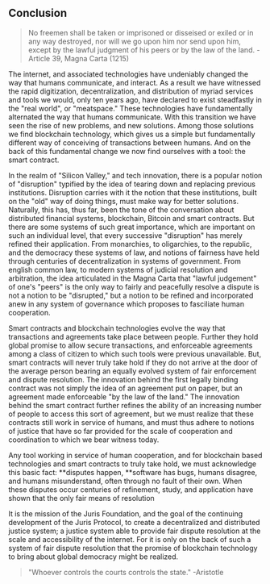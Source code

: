 ## Conclusion

> No freemen shall be taken or imprisoned or disseised or exiled or in any way destroyed, nor will we go upon him nor send upon him, except by the lawful judgment of his peers or by the law of the land. -Article 39, Magna Carta \(1215\)

The internet, and associated technologies have undeniably changed the way that humans communicate, and interact. As a result we have witnessed the rapid digitization, decentralization, and distribution of myriad services and tools we would, only ten years ago, have declared to exist steadfastly in the "real world", or "meatspace." These technologies have fundamentally alternated the way that humans communicate. With this transition we have seen the rise of new problems, and new solutions. Among those solutions we find blockchain technology, which gives us a simple but fundamentally different way of conceiving of transactions between humans. And on the back of this fundamental change we now find ourselves with a tool: the smart contract.

In the realm of "Silicon Valley," and tech innovation, there is a popular notion of "disruption" typified by the idea of tearing down and replacing previous institutions. Disruption carries with it the notion that these institutions, built on the "old" way of doing things, must make way for better solutions. Naturally, this has, thus far, been the tone of the conversation about distributed financial systems, blockchain, Bitcoin and smart contracts. But there are some systems of such great importance, which are important on such an individual level, that every successive "disruption" has merely refined their application. From monarchies, to oligarchies, to the republic, and the democracy these systems of law, and notions of fairness have held through centuries of decentralization in systems of government. From english common law, to modern systems of judicial resolution and arbitration, the idea articulated in the Magna Carta that "lawful judgement" of one's "peers" is the only way to fairly and peacefully resolve a dispute is not a notion to be "disrupted," but a notion to be refined and incorporated anew in any system of governance which proposes to fasciliate human cooperation.

Smart contracts and blockchain technologies evolve the way that transactions and agreements take place between people. Further they hold global promise to allow secure transactions, and enforceable agreements among a class of citizen to which such tools were previous unavailable. But, smart contracts will never truly take hold if they do not arrive at the door of the average person bearing an equally evolved system of fair enforcement and dispute resolution. The innovation behind the first legally binding contract was not simply the idea of an agreement put on paper, but an agreement made enforceable  "by the law of the land." The innovation behind the smart contract further refines the ability of an increasing number of people to access this sort of agreement, but we must realize that these contracts still work in service of humans, and must thus adhere to notions of justice that have so far provided for the scale of cooperation and coordination to which we bear witness today.

Any tool working in service of human cooperation, and for blockchain based technologies and smart contracts to truly take hold, we must acknowledge this basic fact: **disputes happen, **software has bugs, humans disagree, and humans misunderstand, often through no fault of their own. When these disputes occur centuries of refinement, study, and application have shown that the only fair means of resolution

It is the mission of the Juris Foundation, and the goal of the continuing development of the Juris Protocol, to create a decentralized and distributed justice system; a justice system able to provide fair dispute resolution at the scale and accessibility of the internet. For it is only on the back of such a system of fair dispute resolution that the promise of blockchain technology to bring about global democracy might be realized.

> "Whoever controls the courts controls the state." -Aristotle



